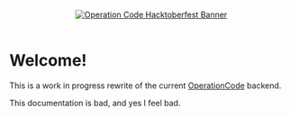 <div align="center">
  <br />
  <a href="https://operationcode.org">
    <img
      alt="Operation Code Hacktoberfest Banner"
      src="https://s3.amazonaws.com/operationcode-assets/branding/logos/large-blue-logo.png"
    >
  </a>
  <br />
  <br />
</div>

# Welcome!

This is a work in progress rewrite of the current [OperationCode](https://operationcode.org) backend.

This documentation is bad, and yes I feel bad.